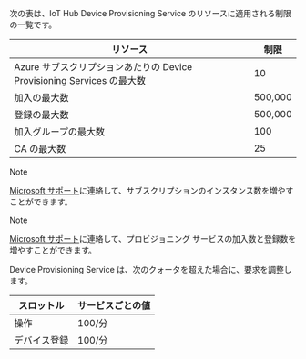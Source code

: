 次の表は、IoT Hub Device Provisioning Service のリソースに適用される制限の一覧です。

| リソース | 制限 |
| --- | --- |
| Azure サブスクリプションあたりの Device Provisioning Services の最大数 | 10 |
| 加入の最大数 | 500,000 |
| 登録の最大数 | 500,000 |
| 加入グループの最大数 | 100 |
| CA の最大数 | 25 |

> [!NOTE]
> [Microsoft サポート](https://azure.microsoft.com/support/options/)に連絡して、サブスクリプションのインスタンス数を増やすことができます。

> [!NOTE]
> [Microsoft サポート](https://azure.microsoft.com/support/options/)に連絡して、プロビジョニング サービスの加入数と登録数を増やすことができます。

Device Provisioning Service は、次のクォータを超えた場合に、要求を調整します。

| スロットル | サービスごとの値 |
| --- | --- |
| 操作 | 100/分 |
| デバイス登録 | 100/分 |
